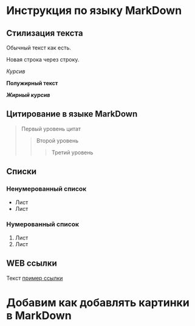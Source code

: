 # Инструкция по языку MarkDown

## Стилизация текста

Обычный текст как есть.

Новая строка через строку.

*Курсив*

**Полужирный текст**

***Жирный курсив***

## Цитирование в языке MarkDown

>Первый уровень цитат
>>Второй уровень
>>>Третий уровень

## Списки
### Ненумерованный список

* Лист
* Лист

### Нумерованный список 

1. Лист
2. Лист

## WEB ссылки

Текст [пример ссылки](http:network.com "Всплывающая подсказка")

# Добавим как добавлять картинки в MarkDown
 

